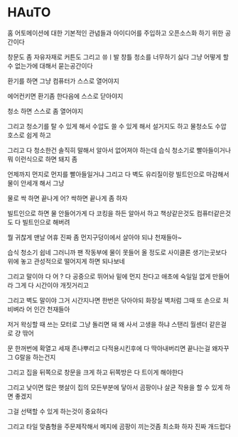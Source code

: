 # HAuTO

홈 어토메이션에 대한 기본적인 관념들과 아이디어를 주입하고 오픈소스화 하기 위한 공간이다 

창문도 좀 자유자재로 커튼도 그리고 쓔ㅣ발 창틀 청소를 너무하기 싫다 그냥 어떻게 할 수 없는가에 대해서 묻는공간이다 

환기를 하면 그냥 컴퓨터가 스스로 열어야지 

에어컨키면 환기좀 한다음에 스스로 닫아야지

청소 하면 스스로 좀 열어야지 

그리고 청소기를 탈 수 있게 해서 수압도 쓸 수 있게 해서 설거지도 하고 물청소도 수압 호스로 쉽게 하고 

그리고 다 청소한건 솔직히 말해서 알아서 없어져야 하는데 습식 청소기로 빨아들이거나 뭐 이런식으로 하면 돼지 좀 

언제까지 먼지로 먼지를 빨아들일거냐 그리고 다 벽도 유리질이랑 빌트인으로 마감해서 물이 안세개 해서 그냥 

물로 싹 하면 끝나게 어? 싹하면 끝나게 좀 하자 

빌트인으로 하면 물 안들어가게 다 코킹을 하든 알아서 하고 책상같은것도 컴퓨터같은것도 다 빌트인으로 해버려 

뭘 귀찮게 맨날 어휴 진짜 좀 먼지구덩이에서 살아야 되냐 천재들아~

습식 청소기 쉽네 그러니까 팬 작동부에 물이 못들어 올 정도로 사이클론 생기는곳보다 위에 놓고 관성적으로 떨어지게 하면 되나보네 

그리고 말이야 다 어 ? 다 공중으로 뛰어놔 밑에 먼지 찬다고 애초에 숙일일 없게 만들어라 그게 다 시간이야 개짓거리고 

그리고 벽도 말이야 그거 시간지나면 한번은 닦아야되 화장실 벽처럼 그때 또 손으로 처비벼라 어 인간 천재들아

저거 왁싱할 때 쓰는 모터로 그냥 돌리면 돼 왜 사서 고생을 하냐 스탠리 월센더 같은걸로 걍 딲어

문 한꺼번에 확열고 세재 존나뿌리고 다적용시킨후에 다 딱아내버리면 끝나는걸 왜자꾸 그 G랄을 하는건지

그리고 집을 뒤쪽으로 창문을 크게 하고 뒤쪽방은 다 트이게 해야한다

그리고 낮이면 많은 햇살이 집의 모든부분에 닿아서 곰팡이나 살균 작용을 할 수 있게 하면 좋겠지 

그걸 선택할 수 있게 하는것이 중요하다 

그리고 타일 맞춤형을 주문제작해서 메지에 곰팡이 끼는것좀 최소화 하자 진짜 개드럽다 
